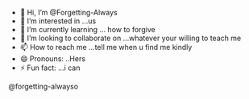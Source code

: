 - 👋 Hi, I’m @Forgetting-Always
- 👀 I’m interested in ...us
- 🌱 I’m currently learning ... how to forgive
- 💞️ I’m looking to collaborate on ...whatever your willing to teach me
- 📫 How to reach me ...tell me when u find me kindly
- 😄 Pronouns: ..Hers
- ⚡ Fun fact: ...i can 

<!---forgive
Forgetting-Always/Forgetting-Always is a ✨ special ✨ repository because its `README.md` (this file) appears on your GitHub profile.
You can click the Preview link to take a look at your changes.
--->@forgetting-alwayso
